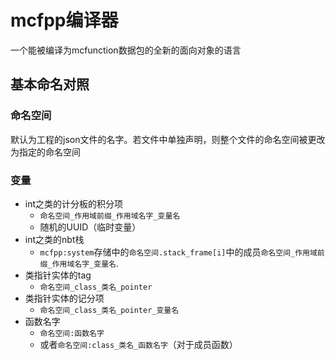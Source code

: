 # mcfpp编译器

一个能被编译为mcfunction数据包的全新的面向对象的语言

## 基本命名对照
### 命名空间
默认为工程的json文件的名字。若文件中单独声明，则整个文件的命名空间被更改为指定的命名空间
### 变量
* int之类的计分板的积分项
  * `命名空间_作用域前缀_作用域名字_变量名`
  * 随机的UUID（临时变量）
* int之类的nbt栈
  * `mcfpp:system`存储中的`命名空间.stack_frame[i]`中的成员`命名空间_作用域前缀_作用域名字_变量名`.
* 类指针实体的tag
  * `命名空间_class_类名_pointer`
* 类指针实体的记分项
  * `命名空间_class_类名_pointer_变量名`
* 函数名字
  * `命名空间:函数名字`
  * 或者`命名空间:class_类名_函数名字`（对于成员函数）